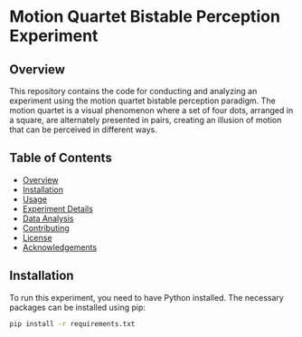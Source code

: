 # Motion Quartet Bistable Perception Experiment

## Overview

This repository contains the code for conducting and analyzing an experiment using the motion quartet bistable perception paradigm. The motion quartet is a visual phenomenon where a set of four dots, arranged in a square, are alternately presented in pairs, creating an illusion of motion that can be perceived in different ways.

## Table of Contents

- [Overview](#overview)
- [Installation](#installation)
- [Usage](#usage)
- [Experiment Details](#experiment-details)
- [Data Analysis](#data-analysis)
- [Contributing](#contributing)
- [License](#license)
- [Acknowledgements](#acknowledgements)

## Installation

To run this experiment, you need to have Python installed. The necessary packages can be installed using pip:

```bash
pip install -r requirements.txt
